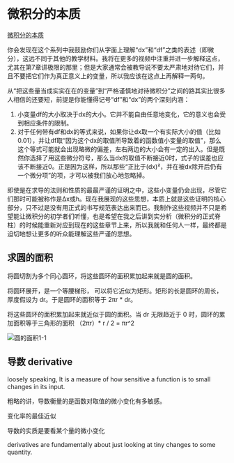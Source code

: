 # 微积分的本质

[微积分的本质](https://www.bilibili.com/video/BV1cx411m78R)



你会发现在这个系列中我鼓励你们从字面上理解“dx”和“df”之类的表述（即微分），这远不同于其他的教学材料。我将在更多的视频中注重并进一步解释这点，尤其在第7章讲极限的那里；但是大家通常会被教导说不要太严肃地对待它们，并且不要把它们作为真正意义上的变量，所以我应该在这点上再解释一两句。

从“把这些量当成实实在在的变量”到“严格谨慎地对待微积分”之间的路其实比很多人相信的还要短，前提是你能懂得记号“df”和“dx”的两个深刻内涵：
1) 小变量df的大小取决于dx的大小。它并不能自由任意地变化，它的意义也会受到相应条件的限制。
2) 对于任何带有df和dx的等式来说，如果你让dx取一个有实际大小的值（比如0.01），并让df取“因为这个dx的取值所导致着的函数值小变量的取值”，那么这个等式可能就会出现略微的偏差，左右两边的大小会有一定的出入。但是既然你选择了用这些微分符号，那么当dx的取值不断接近0时，式子的误差也应该不断接近0。正是因为这样，所以那些“正比于(dx)²，并在被dx除开后仍有一个微分项”的项，才可以被我们放心地忽略掉。

即使是在求导的法则和性质的最最严谨的证明之中，这些小变量仍会出现，尽管它们那时可能被称作是Δx或h。现在我展现的这些思想，本质上就是这些证明的核心部分，只不过是没有用正式的书写规范表达出来而已。我制作这些视频并不只是希望能让微积分的初学者们听懂，也是希望在我之后讲到实分析（微积分的正式脊柱）的时候能重新对应到现在的这些章节上来，所以我就和任何人一样，最终都是迫切地想让更多的听众能理解这些严谨的思想。



## 求圆的面积

将圆切割为多个同心圆环，将这些圆环的面积累加起来就是圆的面积。

将圆环展开，是一个等腰梯形， 可以将它近似为矩形。矩形的长是圆环的周长，厚度假设为 dr。于是圆环的面积等于 2πr * dr。

将这些圆环的面积累加起来就近似于圆的面积。当 dr 无限趋近于 0 时，圆环的累加面积等于三角形的面积 （2πr）* r / 2 = πr^2

![圆的面积1-1](.\..\img\1-1.png)

## 导数 derivative

loosely speaking, It is a measure of how sensitive a function is to small changes  in  its input.

粗略的讲，导数衡量的是函数对取值的微小变化有多敏感。

变化率的最佳近似

导数的实质是要看某个量的微小变化

derivatives are fundamentally about just looking at tiny changes to some quantity.